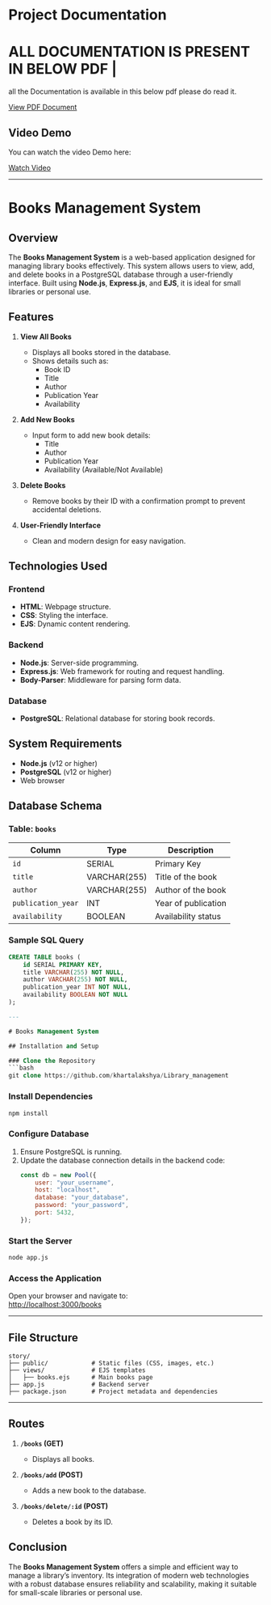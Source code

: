 # Project Documentation
# ALL DOCUMENTATION IS PRESENT IN BELOW PDF |

all the Documentation is available in this  below pdf please do  read it.

[View PDF Document](README/Books%20Management%20System.pdf)

## Video Demo

You can watch the video Demo here:

[Watch Video](Screen%20Recording%202025-01-08%20002042.mp4)

---
# Books Management System

## Overview

The **Books Management System** is a web-based application designed for managing library books effectively. This system allows users to view, add, and delete books in a PostgreSQL database through a user-friendly interface. Built using **Node.js**, **Express.js**, and **EJS**, it is ideal for small libraries or personal use.

## Features

1. **View All Books**  
   - Displays all books stored in the database.
   - Shows details such as:  
     - Book ID  
     - Title  
     - Author  
     - Publication Year  
     - Availability  

2. **Add New Books**  
   - Input form to add new book details:  
     - Title  
     - Author  
     - Publication Year  
     - Availability (Available/Not Available)  

3. **Delete Books**  
   - Remove books by their ID with a confirmation prompt to prevent accidental deletions.

4. **User-Friendly Interface**  
   - Clean and modern design for easy navigation.

## Technologies Used

### Frontend
- **HTML**: Webpage structure.
- **CSS**: Styling the interface.
- **EJS**: Dynamic content rendering.

### Backend
- **Node.js**: Server-side programming.
- **Express.js**: Web framework for routing and request handling.
- **Body-Parser**: Middleware for parsing form data.

### Database
- **PostgreSQL**: Relational database for storing book records.

## System Requirements
- **Node.js** (v12 or higher)
- **PostgreSQL** (v12 or higher)
- Web browser

## Database Schema

### Table: `books`

| Column            | Type          | Description                  |
|--------------------|---------------|------------------------------|
| `id`              | SERIAL        | Primary Key                  |
| `title`           | VARCHAR(255)  | Title of the book            |
| `author`          | VARCHAR(255)  | Author of the book           |
| `publication_year`| INT           | Year of publication          |
| `availability`    | BOOLEAN       | Availability status          |

### Sample SQL Query
```sql
CREATE TABLE books (
    id SERIAL PRIMARY KEY,
    title VARCHAR(255) NOT NULL,
    author VARCHAR(255) NOT NULL,
    publication_year INT NOT NULL,
    availability BOOLEAN NOT NULL
);

---

# Books Management System

## Installation and Setup

### Clone the Repository
```bash
git clone https://github.com/khartalakshya/Library_management
```

### Install Dependencies
```bash
npm install
```

### Configure Database

1. Ensure PostgreSQL is running.
2. Update the database connection details in the backend code:
    ```javascript
    const db = new Pool({
        user: "your_username",
        host: "localhost",
        database: "your_database",
        password: "your_password",
        port: 5432,
    });
    ```

### Start the Server
```bash
node app.js
```

### Access the Application

Open your browser and navigate to:  
[http://localhost:3000/books](http://localhost:3000/books)

---

## File Structure

```
story/
├── public/            # Static files (CSS, images, etc.)
├── views/             # EJS templates
│   ├── books.ejs      # Main books page
├── app.js             # Backend server
├── package.json       # Project metadata and dependencies
```

---

## Routes

1. **`/books` (GET)**  
   - Displays all books.

2. **`/books/add` (POST)**  
   - Adds a new book to the database.

3. **`/books/delete/:id` (POST)**  
   - Deletes a book by its ID.


## Conclusion

The **Books Management System** offers a simple and efficient way to manage a library’s inventory. Its integration of modern web technologies with a robust database ensures reliability and scalability, making it suitable for small-scale libraries or personal use.




